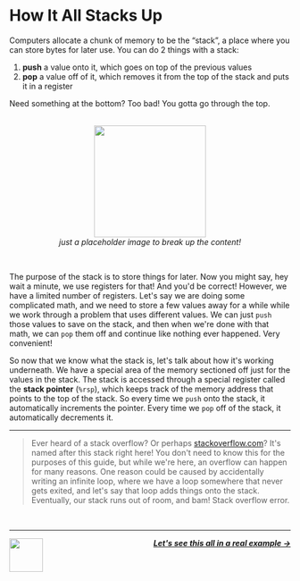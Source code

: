 # How It All Stacks Up

Computers allocate a chunk of memory to be the “stack”, a place where you can store bytes for later use. You can do 2 things with a stack:

1. **push** a value onto it, which goes on top of the previous values
1. **pop** a value off of it, which removes it from the top of the stack and puts it in a register

Need something at the bottom? Too bad! You gotta go through the top.

<p align="center">
  <br />
  <img height="200" src="https://holycoders.com/content/images/wordpress/2020/04/Stack-data-structure.png">
  <br />
  <span>
    <em>
      just a placeholder image to break up the content!
    </em>
  </span>
</p>
<br />

The purpose of the stack is to store things for later. Now you might say, hey wait a minute, we use registers for that! And you'd be correct! However, we have a limited number of registers. Let's say we are doing some complicated math, and we need to store a few values away for a while while we work through a problem that uses different values. We can just `push` those values to save on the stack, and then when we're done with that math, we can `pop` them off and continue like nothing ever happened. Very convenient!

So now that we know what the stack is, let's talk about how it's working underneath. We have a special area of the memory sectioned off just for the values in the stack. The stack is accessed through a special register called the **stack pointer** (`%rsp`), which keeps track of the memory address that points to the top of the stack. So every time we `push` onto the stack, it automatically increments the pointer. Every time we `pop` off of the stack, it automatically decrements it.

---

> Ever heard of a stack overflow? Or perhaps [stackoverflow.com](https://stackoverflow.com/)? It's named after this stack right here! You don't need to know this for the purposes of this guide, but while we're here, an overflow can happen for many reasons. One reason could be caused by accidentally writing an infinite loop, where we have a loop somewhere that never gets exited, and let's say that loop adds things onto the stack. Eventually, our stack runs out of room, and bam! Stack overflow error.

<br />

---

<a href="/guide/writing-code/instructions/functions.md">
  <picture>
    <source media="(prefers-color-scheme: dark)" srcset="https://cloud-5aq8uo1rv-hack-club-bot.vercel.app/0backd.png">
    <img align="left" width="60" src="https://cloud-5v3nvbscw-hack-club-bot.vercel.app/0backl.png" />
  </picture>
</a>

<p align="right">
  <em>
    <b>
      <a href="/guide/writing-code/uppercaser.md">
        Let's see this all in a real example →
      </a>
    </b>
  </em>
</p>
